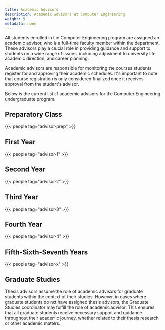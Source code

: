 ```yaml
---
title: Academic Advisors
description: Academic Advisors at Computer Engineering
weight: 5
metadata: none
---
```


All students enrolled in the Computer Engineering program are assigned an
academic advisor, who is a full-time faculty member within the department. These
advisors play a crucial role in providing guidance and support to students on a
wide range of issues, including adjustment to university life, academic
direction, and career planning.

Academic advisors are responsible for monitoring the courses students register
for and approving their academic schedules. It's important to note that course
registration is only considered finalized once it receives approval from the
student's advisor.

Below is the current list of academic advisors for the Computer Engineering
undergraduate program.

## Preparatory Class

{{< people tag="advisor-prep" >}}

## First Year

{{< people tag="advisor-1" >}}

## Second Year

{{< people tag="advisor-2" >}}

## Third Year

{{< people tag="advisor-3" >}}

## Fourth Year

{{< people tag="advisor-4" >}}

## Fifth-Sixth-Seventh Years

{{< people tag="advisor-x" >}}

## Graduate Studies

Thesis advisors assume the role of academic advisors for graduate students
within the context of their studies. However, in cases where graduate students
do not have assigned thesis advisors, the Graduate Studies coordinator may
fulfill the role of academic advisor. This ensures that all graduate students
receive necessary support and guidance throughout their academic journey,
whether related to their thesis research or other academic matters.
